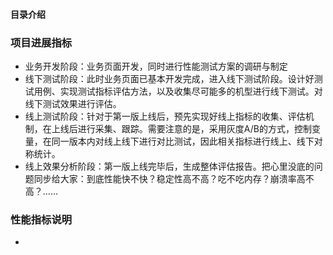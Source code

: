 #### 目录介绍




### 项目进展指标
- 业务开发阶段：业务页面开发，同时进行性能测试方案的调研与制定
- 线下测试阶段：此时业务页面已基本开发完成，进入线下测试阶段。设计好测试用例、实现测试指标评估方法，以及收集尽可能多的机型进行线下测试。对线下测试效果进行评估。
- 线上测试阶段：针对于第一版上线后，预先实现好线上指标的收集、评估机制，在上线后进行采集、跟踪。需要注意的是，采用灰度A/B的方式，控制变量，在同一版本内对线上线下进行对比测试，因此相关指标进行线上、线下对称统计。
- 线上效果分析阶段：第一版上线完毕后，生成整体评估报告。把心里没底的问题同步给大家：到底性能快不快？稳定性高不高？吃不吃内存？崩溃率高不高？……


### 性能指标说明
- 






